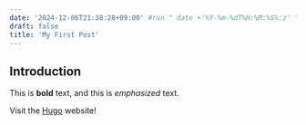 ```yaml
---
date: '2024-12-06T21:38:28+09:00' #run " date +'%Y-%m-%dT%H:%M:%S%:z' " with mac command line
draft: false
title: 'My First Post'
---
```


## Introduction

This is **bold** text, and this is *emphasized* text.

Visit the [Hugo](https://gohugo.io) website!
